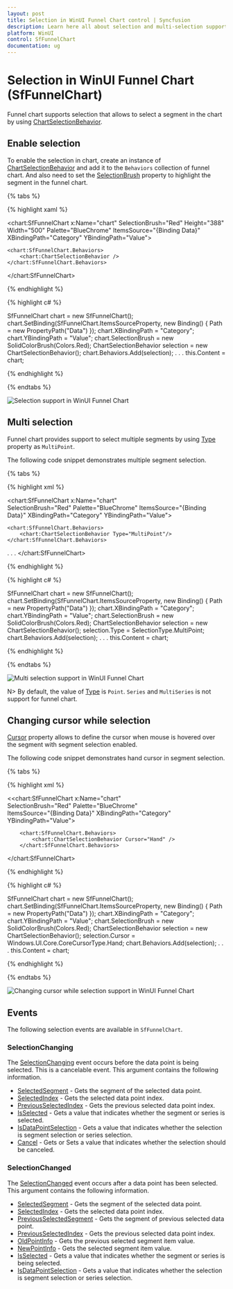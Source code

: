 ```yaml
---
layout: post
title: Selection in WinUI Funnel Chart control | Syncfusion
description: Learn here all about selection and multi-selection support in Syncfusion WinUI Funnel Chart (SfFunnelChart) control.
platform: WinUI
control: SfFunnelChart
documentation: ug
---
```


# Selection in WinUI Funnel Chart (SfFunnelChart)

Funnel chart supports selection that allows to select a segment in the chart by using [ChartSelectionBehavior](). 

## Enable selection

To enable the selection in chart, create an instance of [ChartSelectionBehavior]() and add it to the `Behaviors` collection of funnel chart. And also need to set the [SelectionBrush]() property to highlight the segment in the funnel chart.

{% tabs %}

{% highlight xaml %}

<chart:SfFunnelChart x:Name="chart" 
                    SelectionBrush="Red"
                    Height="388" Width="500"
                    Palette="BlueChrome"
                    ItemsSource="{Binding Data}" 
                    XBindingPath="Category"
                    YBindingPath="Value">

    <chart:SfFunnelChart.Behaviors>
        <chart:ChartSelectionBehavior />
    </chart:SfFunnelChart.Behaviors>

</chart:SfFunnelChart>

{% endhighlight %}

{% highlight c# %}

SfFunnelChart chart = new SfFunnelChart();
chart.SetBinding(SfFunnelChart.ItemsSourceProperty, new Binding() { Path = new PropertyPath("Data") });
chart.XBindingPath = "Category";
chart.YBindingPath = "Value";
chart.SelectionBrush = new SolidColorBrush(Colors.Red);
ChartSelectionBehavior selection = new ChartSelectionBehavior();
chart.Behaviors.Add(selection);
. . .
this.Content = chart;

{% endhighlight %}

{% endtabs %}

![Selection support in WinUI Funnel Chart](Selection_images/WinUI_funnel_chart_segment_selection.png)

## Multi selection

Funnel chart provides support to select multiple segments by using [Type]() property as `MultiPoint`. 

The following code snippet demonstrates multiple segment selection.

{% tabs %}

{% highlight xml %}

<chart:SfFunnelChart x:Name="chart"  
                    SelectionBrush="Red"
                    Palette="BlueChrome" 
                    ItemsSource="{Binding Data}" 
                    XBindingPath="Category"
                    YBindingPath="Value">

    <chart:SfFunnelChart.Behaviors>
        <chart:ChartSelectionBehavior Type="MultiPoint"/>
    </chart:SfFunnelChart.Behaviors>
. . .
</chart:SfFunnelChart>

{% endhighlight %}

{% highlight c# %}

SfFunnelChart chart = new SfFunnelChart();
chart.SetBinding(SfFunnelChart.ItemsSourceProperty, new Binding() { Path = new PropertyPath("Data") });
chart.XBindingPath = "Category";
chart.YBindingPath = "Value";
chart.SelectionBrush = new SolidColorBrush(Colors.Red);
ChartSelectionBehavior selection = new ChartSelectionBehavior();
selection.Type = SelectionType.MultiPoint;
chart.Behaviors.Add(selection);
. . .
this.Content = chart;

{% endhighlight %}

{% endtabs %}

![Multi selection support in WinUI Funnel Chart](Selection_images/WinUI_funnel_chart_multi_selection.png)

N> By default, the value of [Type]() is `Point`. `Series` and `MultiSeries` is not support for funnel chart.

## Changing cursor while selection

[Cursor]() property allows to define the cursor when mouse is hovered over the segment with segment selection enabled.

The following code snippet demonstrates hand cursor in segment selection.

{% tabs %}

{% highlight xml %}

<<chart:SfFunnelChart x:Name="chart"  
                    SelectionBrush="Red"
                    Palette="BlueChrome"  
                    ItemsSource="{Binding Data}" 
                    XBindingPath="Category"
                    YBindingPath="Value">

        <chart:SfFunnelChart.Behaviors>
            <chart:ChartSelectionBehavior Cursor="Hand" />
        </chart:SfFunnelChart.Behaviors>

</chart:SfFunnelChart>

{% endhighlight %}

{% highlight c# %}

SfFunnelChart chart = new SfFunnelChart();
chart.SetBinding(SfFunnelChart.ItemsSourceProperty, new Binding() { Path = new PropertyPath("Data") });
chart.XBindingPath = "Category";
chart.YBindingPath = "Value";
chart.SelectionBrush = new SolidColorBrush(Colors.Red);
ChartSelectionBehavior selection = new ChartSelectionBehavior();
selection.Cursor = Windows.UI.Core.CoreCursorType.Hand;
chart.Behaviors.Add(selection);
. . .
this.Content = chart;

{% endhighlight %}

{% endtabs %}

![Changing cursor while selection support in WinUI Funnel Chart](Selection_images/WinUI_funnel_chart_cursor.png)

## Events

The following selection events are available in `SfFunnelChart`.

### SelectionChanging

The [SelectionChanging]() event occurs before the data point is being selected. This is a cancelable event. This argument contains the following information.

* [SelectedSegment]() - Gets the segment of the selected data point.
* [SelectedIndex]() - Gets the selected data point index.
* [PreviousSelectedIndex]() - Gets the previous selected data point index.
* [IsSelected]() - Gets a value that indicates whether the segment or series is selected.
* [IsDataPointSelection]() - Gets a value that indicates whether the selection is segment selection or series selection.
* [Cancel]() - Gets or Sets a value that indicates whether the selection should be canceled.

### SelectionChanged

The [SelectionChanged]() event occurs after a data point has been selected. This argument contains the following information.

* [SelectedSegment]() - Gets the segment of the selected data point.
* [SelectedIndex]() - Gets the selected data point index.
* [PreviousSelectedSegment]() - Gets the segment of previous selected data point.
* [PreviousSelectedIndex]() - Gets the previous selected data point index.
* [OldPointInfo]() - Gets the previous selected segment item value.
* [NewPointInfo]() - Gets the selected segment item value.
* [IsSelected]() - Gets a value that indicates whether the segment or series is being selected.
* [IsDataPointSelection]() - Gets a value that indicates whether the selection is segment selection or series selection.

